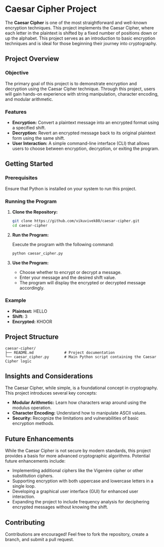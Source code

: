 # Caesar Cipher Project

The **Caesar Cipher** is one of the most straightforward and well-known encryption techniques. This project implements the Caesar Cipher, where each letter in the plaintext is shifted by a fixed number of positions down or up the alphabet. This project serves as an introduction to basic encryption techniques and is ideal for those beginning their journey into cryptography.

## Project Overview

### Objective

The primary goal of this project is to demonstrate encryption and decryption using the Caesar Cipher technique. Through this project, users will gain hands-on experience with string manipulation, character encoding, and modular arithmetic.

### Features

- **Encryption:** Convert a plaintext message into an encrypted format using a specified shift.
- **Decryption:** Revert an encrypted message back to its original plaintext form using the same shift.
- **User Interaction:** A simple command-line interface (CLI) that allows users to choose between encryption, decryption, or exiting the program.

## Getting Started

### Prerequisites

Ensure that Python is installed on your system to run this project.

### Running the Program

1. **Clone the Repository:**

    ```bash
    git clone https://github.com/vikuvivek80/caesar-cipher.git
    cd caesar-cipher
    ```

2. **Run the Program:**

    Execute the program with the following command:

    ```bash
    python caesar_cipher.py
    ```

3. **Use the Program:**

    - Choose whether to encrypt or decrypt a message.
    - Enter your message and the desired shift value.
    - The program will display the encrypted or decrypted message accordingly.

### Example

- **Plaintext:** HELLO
- **Shift:** 3
- **Encrypted:** KHOOR

## Project Structure

```plaintext
caesar-cipher/
├── README.md              # Project documentation
└── caesar_cipher.py       # Main Python script containing the Caesar Cipher logic
```

## Insights and Considerations

The Caesar Cipher, while simple, is a foundational concept in cryptography. This project introduces several key concepts:

- **Modular Arithmetic:** Learn how characters wrap around using the modulus operation.
- **Character Encoding:** Understand how to manipulate ASCII values.
- **Security:** Recognize the limitations and vulnerabilities of basic encryption methods.

## Future Enhancements

While the Caesar Cipher is not secure by modern standards, this project provides a basis for more advanced cryptographic algorithms. Potential future enhancements include:

- Implementing additional ciphers like the Vigenère cipher or other substitution ciphers.
- Supporting encryption with both uppercase and lowercase letters in a single loop.
- Developing a graphical user interface (GUI) for enhanced user interaction.
- Expanding the project to include frequency analysis for deciphering encrypted messages without knowing the shift.

## Contributing

Contributions are encouraged! Feel free to fork the repository, create a branch, and submit a pull request.
